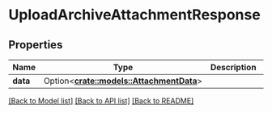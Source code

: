 # UploadArchiveAttachmentResponse

## Properties

Name | Type | Description | Notes
------------ | ------------- | ------------- | -------------
**data** | Option<[**crate::models::AttachmentData**](AttachmentData.md)> |  | [optional]

[[Back to Model list]](../README.md#documentation-for-models) [[Back to API list]](../README.md#documentation-for-api-endpoints) [[Back to README]](../README.md)


